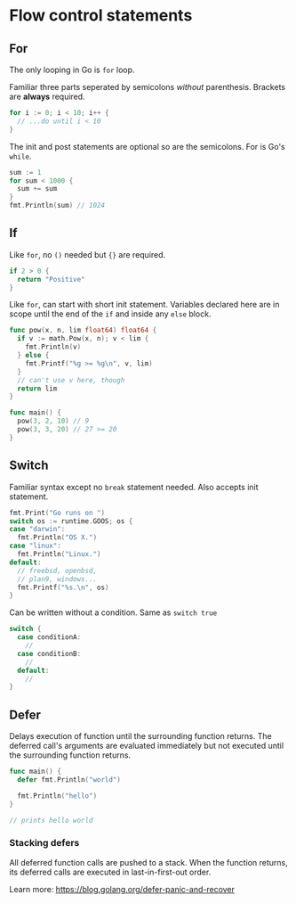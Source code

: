 # Flow control statements

## For
The only looping in Go is `for` loop.

Familiar three parts seperated by semicolons _without_ parenthesis. Brackets are __always__ required.

```go
for i := 0; i < 10; i++ {
  // ...do until i < 10
}
```

The init and post statements are optional so are the semicolons. For is Go's `while`.

```go
sum := 1
for sum < 1000 {
  sum += sum
}
fmt.Println(sum) // 1024
```

## If
Like `for`, no `()` needed but `{}` are required.

```go
if 2 > 0 {
  return "Positive"
}
```

Like `for`, can start with short init statement. Variables declared here are in scope until the end of the `if` and inside any `else` block.

```go
func pow(x, n, lim float64) float64 {
  if v := math.Pow(x, n); v < lim {
    fmt.Println(v)
  } else {
    fmt.Printf("%g >= %g\n", v, lim)
  }
  // can't use v here, though
  return lim
}

func main() {
  pow(3, 2, 10) // 9
  pow(3, 3, 20) // 27 >= 20
}
```

## Switch
Familiar syntax except no `break` statement needed. Also accepts init statement.

```go
fmt.Print("Go runs on ")
switch os := runtime.GOOS; os {
case "darwin":
  fmt.Println("OS X.")
case "linux":
  fmt.Println("Linux.")
default:
  // freebsd, openbsd,
  // plan9, windows...
  fmt.Printf("%s.\n", os)
}
```

Can be written without a condition. Same as `switch true`

```go
switch {
  case conditionA:
    //
  case conditionB:
    //
  default:
    //
}
```

## Defer
Delays execution of function until the surrounding function returns. The deferred call's arguments are evaluated immediately but not executed until the surrounding function returns.

```go
func main() {
  defer fmt.Println("world")

  fmt.Println("hello")
}

// prints hello world
```

### Stacking defers
All deferred function calls are pushed to a stack. When the function returns, its deferred calls are executed in last-in-first-out order.

Learn more: https://blog.golang.org/defer-panic-and-recover
